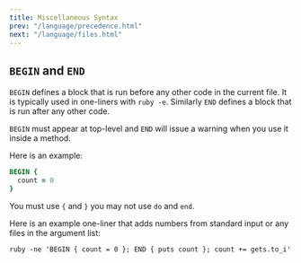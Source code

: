 ```yaml
---
title: Miscellaneous Syntax
prev: "/language/precedence.html"
next: "/language/files.html"
---
```


## `BEGIN` and `END`[](#begin-and-end)

`BEGIN` defines a block that is run before any other code in the current
file. It is typically used in one-liners with `ruby -e`. Similarly `END`
defines a block that is run after any other code.

`BEGIN` must appear at top-level and `END` will issue a warning when you
use it inside a method.

Here is an example:


```ruby
BEGIN {
  count = 0
}
```

You must use `{` and `}` you may not use `do` and `end`.

Here is an example one-liner that adds numbers from standard input or
any files in the argument list:


```
ruby -ne 'BEGIN { count = 0 }; END { puts count }; count += gets.to_i'
```

